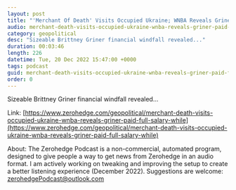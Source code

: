 ```yaml
---
layout: post
title: "'Merchant Of Death' Visits Occupied Ukraine; WNBA Reveals Griner Was Paid Full Salary While Locked Up"
audio: merchant-death-visits-occupied-ukraine-wnba-reveals-griner-paid-full-salary-while-0
category: geopolitical
desc: "Sizeable Brittney Griner financial windfall revealed..."
duration: 00:03:46
length: 226
datetime: Tue, 20 Dec 2022 15:47:00 +0000
tags: podcast
guid: merchant-death-visits-occupied-ukraine-wnba-reveals-griner-paid-full-salary-while-0
order: 0
---
```

Sizeable Brittney Griner financial windfall revealed...

Link: [https://www.zerohedge.com/geopolitical/merchant-death-visits-occupied-ukraine-wnba-reveals-griner-paid-full-salary-while](https://www.zerohedge.com/geopolitical/merchant-death-visits-occupied-ukraine-wnba-reveals-griner-paid-full-salary-while)

About: The Zerohedge Podcast is a non-commercial, automated program, designed to give people a way to get news from Zerohedge in an audio format.  I am actively working on tweaking and improving the setup to create a better listening experience (December 2022).  Suggestions are welcome: [zerohedgePodcast@outlook.com](mailto:zerohedgePodcast@outlook.com)